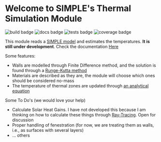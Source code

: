 # Welcome to SIMPLE's Thermal Simulation Module

![build badge](https://github.com/SIMPLE-BuildingSimulation/thermal/actions/workflows/build.yml/badge.svg)
![docs badge](https://github.com/SIMPLE-BuildingSimulation/thermal/actions/workflows/docs.yml/badge.svg)
![tests badge](https://github.com/SIMPLE-BuildingSimulation/thermal/actions/workflows/tests.yml/badge.svg)
![coverage badge](https://github.com/SIMPLE-BuildingSimulation/thermal/blob/main/coverage/badges/plastic.svg)


This module reads a [SIMPLE model](https://github.com/SIMPLE-BuildingSimulation/simple_model) and estimates the temperatures. **It is still under development**. Check the documentation [Here](https://simple-buildingsimulation.github.io/thermal/)

Some features:

* Walls are modelled through Finite Difference method, and the solution is found through a [Runge-Kutta method](https://en.wikipedia.org/wiki/Runge%E2%80%93Kutta_methods)
* Materials are described as they are, the module will choose which ones should be considered no-mass
* The temperature of thermal zones are updated through [an analytical equation](https://simple-buildingsimulation.github.io/thermal/thermal/model/struct.ThermalModel.html#method.calculate_zones_abc)

Some To Do's (we would love your help)

* Calculate Solar Heat Gains. I have not developed this because I am thinking on how to calculate these things through [Ray-Tracing](https://github.com/SIMPLE-BuildingSimulation/rendering). Open for discussion
* Proper handling of fenestration (for now, we are treating them as walls, i.e., as surfaces with several layers)
* ... others



